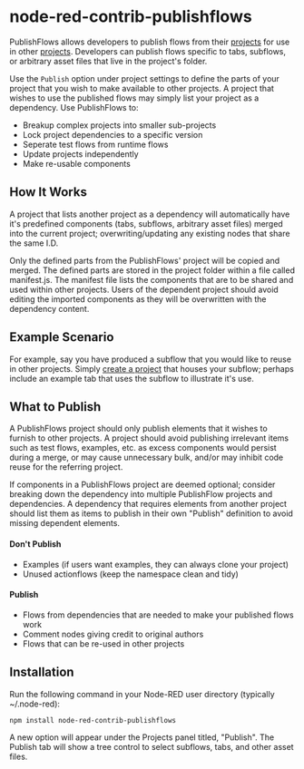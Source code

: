 # node-red-contrib-publishflows
PublishFlows allows developers to publish flows from their 
[projects](https://nodered.org/docs/user-guide/projects/) for use in other
[projects](https://nodered.org/docs/user-guide/projects/). Developers can
publish flows specific to tabs, subflows, or arbitrary asset files that
live in the project's folder.

Use the `Publish` option under project settings to define the parts of your
project that you wish to make available to other projects. A project that wishes
to use the published flows may simply list your project as a dependency. Use
PublishFlows to:

* Breakup complex projects into smaller sub-projects
* Lock project dependencies to a specific version
* Seperate test flows from runtime flows
* Update projects independently
* Make re-usable components

## How It Works
A project that lists another project as a dependency will automatically have
it's predefined components (tabs, subflows, arbitrary asset files) merged into
the current project; overwriting/updating any existing nodes that share the 
same I.D. 

Only the defined parts from the PublishFlows' project will be copied
and merged. The defined parts are stored in the project folder within a file
called manifest.js. The manifest file lists the components that are to be
shared and used within other projects. Users of the dependent project should
avoid editing the imported components as they will be overwritten with the
dependency content.

## Example Scenario
For example, say you have produced a subflow that you would like to reuse in
other projects. Simply [create a project](https://nodered.org/docs/user-guide/projects/)
that houses your subflow; perhaps include an example tab that uses the subflow
to illustrate it's use.

## What to Publish
A PublishFlows project should only publish elements that it wishes to furnish to
other projects. A project should avoid publishing irrelevant items such as test
flows, examples, etc. as excess components would persist during a merge, or may
cause unnecessary bulk, and/or may inhibit code reuse for the referring project.

If components in a PublishFlows project are deemed optional; consider breaking
down the dependency into multiple PublishFlow projects and dependencies. A
dependency that requires elements from another project should list them as items
to publish in their own "Publish" definition to avoid missing dependent elements.

#### Don't Publish
* Examples (if users want examples, they can always clone your project)
* Unused actionflows (keep the namespace clean and tidy)

#### Publish
* Flows from dependencies that are needed to make your published flows work
* Comment nodes giving credit to original authors
* Flows that can be re-used in other projects

## Installation
Run the following command in your Node-RED user directory (typically ~/.node-red):

    npm install node-red-contrib-publishflows

A new option will appear under the Projects panel titled, "Publish". The Publish
tab will show a tree control to select subflows, tabs, and other asset files.
